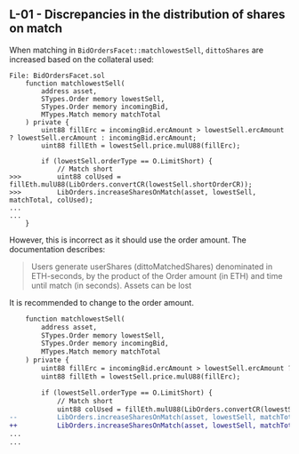 ## L-01 -  Discrepancies in the distribution of shares on match

When matching in `BidOrdersFacet::matchlowestSell`, `dittoShares` are increased based on the collateral used:

```solidity
File: BidOrdersFacet.sol
    function matchlowestSell(
        address asset,
        STypes.Order memory lowestSell,
        STypes.Order memory incomingBid,
        MTypes.Match memory matchTotal
    ) private {
        uint88 fillErc = incomingBid.ercAmount > lowestSell.ercAmount ? lowestSell.ercAmount : incomingBid.ercAmount;
        uint88 fillEth = lowestSell.price.mulU88(fillErc);

        if (lowestSell.orderType == O.LimitShort) {
            // Match short
>>>         uint88 colUsed = fillEth.mulU88(LibOrders.convertCR(lowestSell.shortOrderCR));
>>>         LibOrders.increaseSharesOnMatch(asset, lowestSell, matchTotal, colUsed);
...
...
    }
```

However, this is incorrect as it should use the order amount. The documentation describes:

> Users generate userShares (dittoMatchedShares) denominated in ETH-seconds, by the product of the Order amount (in ETH) and time until match (in seconds). Assets can be lost

It is recommended to change to the order amount.

```diff
    function matchlowestSell(
        address asset,
        STypes.Order memory lowestSell,
        STypes.Order memory incomingBid,
        MTypes.Match memory matchTotal
    ) private {
        uint88 fillErc = incomingBid.ercAmount > lowestSell.ercAmount ? lowestSell.ercAmount : incomingBid.ercAmount;
        uint88 fillEth = lowestSell.price.mulU88(fillErc);

        if (lowestSell.orderType == O.LimitShort) {
            // Match short
            uint88 colUsed = fillEth.mulU88(LibOrders.convertCR(lowestSell.shortOrderCR));
--          LibOrders.increaseSharesOnMatch(asset, lowestSell, matchTotal, colUsed);
++          LibOrders.increaseSharesOnMatch(asset, lowestSell, matchTotal, fillEth);
...
...
```